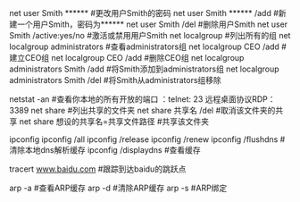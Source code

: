 net user Smith ******		      							#更改用户Smith的密码
net user Smith ****** /add		      	  			#新建一个用户Smith，密码为******
net user Smith /del			      		 			#删除用户Smith
net user Smith /active:yes/no		      	   #激活或禁用用户Smith
net localgroup			      							 #列出所有的组
net localgroup administrators		      	 #查看administrators组
net localgroup CEO /add		      			   #建立CEO组
net localgroup CEO /add		      			   #删除CEO组
net localgroup administrators Smith /add    	#将Smith添加到administrators组
net localgroup administrators Smith /del     	#将Smith从administrators组移除

netstat -an													#查看你本地的所有开放的端口
	：telnet: 23
	   远程桌面协议RDP：3389
net share														#列出共享的文件夹
net share 共享名 /del									#取消该文件夹的共享
net share 想设的共享名=共享文件路径		#共享该文件夹

ipconfig
ipconfig /all
ipconfig /release
ipconfig /renew
ipconfig /flushdns											#清除本地dns解析缓存
ipconfig /displaydns										#查看缓存

tracert www.baidu.com								#跟踪到达baidu的跳跃点

arp -a					#查看ARP缓存
arp -d					#清除ARP缓存
arp -s					#ARP绑定
